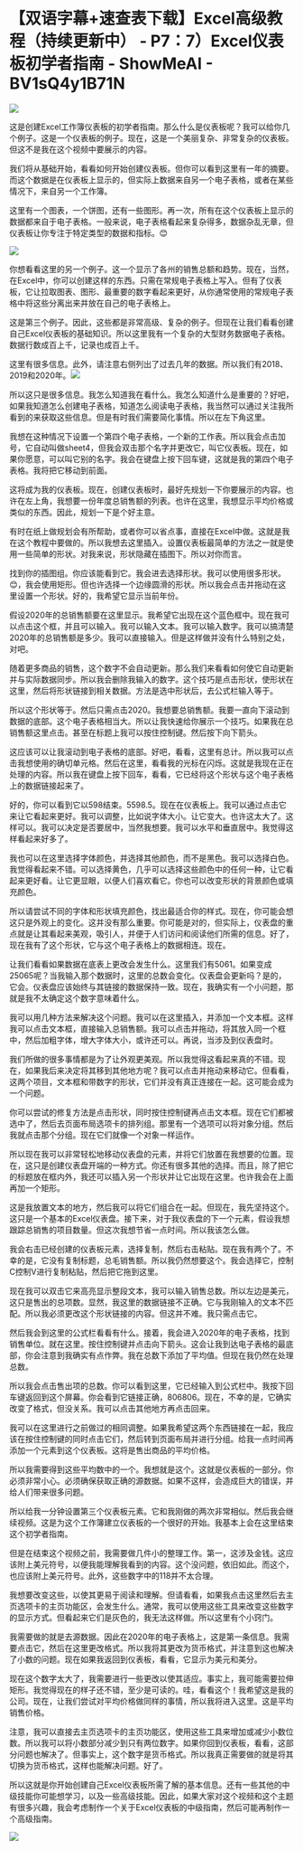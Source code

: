 # 【双语字幕+速查表下载】Excel高级教程（持续更新中） - P7：7）Excel仪表板初学者指南 - ShowMeAI - BV1sQ4y1B71N

![](img/c48406ee7026112b42364e2d9cbadc00_0.png)

这是创建Excel工作簿仪表板的初学者指南。那么什么是仪表板呢？我可以给你几个例子。这是一个仪表板的例子。现在，这是一个美丽复杂、非常复杂的仪表板。但这不是我在这个视频中要展示的内容。

我们将从基础开始，看看如何开始创建仪表板。但你可以看到这里有一年的摘要。而这个数据是在仪表板上显示的，但实际上数据来自另一个电子表格，或者在某些情况下，来自另一个工作簿。

这里有一个图表，一个饼图，还有一些图形。再一次，所有在这个仪表板上显示的数据都来自于电子表格。一般来说，电子表格看起来复杂得多，数据杂乱无章，但仪表板让你专注于特定类型的数据和指标。😊

![](img/c48406ee7026112b42364e2d9cbadc00_2.png)

你想看看这里的另一个例子。这一个显示了各州的销售总额和趋势。现在，当然，在Excel中，你可以创建这样的东西。只需在常规电子表格上写入。但有了仪表板，它让拉取图表、图形、最重要的数字看起来更好，从你通常使用的常规电子表格中将这些分离出来并放在自己的电子表格上。

这是第三个例子。因此，这些都是非常高级、复杂的例子。但现在让我们看看创建自己Excel仪表板的基础知识。所以这里我有一个复杂的大型财务数据电子表格。数据行数成百上千，记录也成百上千。

这里有很多信息。此外，请注意右侧列出了过去几年的数据。所以我们有2018、2019和2020年。![](img/c48406ee7026112b42364e2d9cbadc00_4.png)

所以这只是很多信息。我怎么知道我在看什么。我怎么知道什么是重要的？好吧，如果我知道怎么创建电子表格，知道怎么阅读电子表格，我当然可以通过关注我所看到的来获取这些信息。但是有时我们需要简化事情。所以在左下角这里。

我想在这种情况下设置一个第四个电子表格，一个新的工作表。所以我会点击加号，它自动叫做sheet4，但我会双击那个名字并更改它，叫它仪表板。现在，如果你愿意，可以叫它别的名字。我会在键盘上按下回车键，这就是我的第四个电子表格。我将把它移动到前面。

这将成为我的仪表板。现在，创建仪表板时，最好先规划一下你要展示的内容。也许在左上角，我想要一份年度总销售额的列表。也许在这里，我想显示平均价格或类似的东西。因此，规划一下是个好主意。

有时在纸上做规划会有所帮助，或者你可以省点事，直接在Excel中做。这就是我在这个教程中要做的。所以我想去这里插入。设置仪表板最简单的方法之一就是使用一些简单的形状。对我来说，形状隐藏在插图下。所以对你而言。

找到你的插图组。你应该能看到它。我会进去选择形状。我可以使用很多形状。😊，我会使用矩形。但也许选择一个边缘圆滑的形状。所以我会点击并拖动在这里设置一个形状。好的，我希望它显示当前年份。

假设2020年的总销售额要在这里显示。我希望它出现在这个蓝色框中。现在我可以点击这个框，并且可以输入。我可以输入文本。我可以输入数字。我可以搞清楚2020年的总销售额是多少。我可以直接输入。但是这样做并没有什么特别之处，对吧。

随着更多商品的销售，这个数字不会自动更新。那么我们来看看如何使它自动更新并与实际数据同步。所以我会删除我输入的数字。这个技巧是点击形状，使形状在这里，然后将形状链接到相关数据。方法是选中形状后，去公式栏输入等于。

所以这个形状等于。然后只需点击2020。我想要总销售额。我要一直向下滚动到数据的底部。这个电子表格相当大。所以让我快速给你展示一个技巧。如果我在总销售额这里点击。甚至在标题上我可以按住控制键。然后按下向下箭头。

这应该可以让我滚动到电子表格的底部。好吧，看看，这里有总计。所以我可以点击我想使用的确切单元格。然后在这里，看看我的光标在闪烁。这就是我现在正在处理的内容。所以我在键盘上按下回车，看看，它已经将这个形状与这个电子表格上的数据链接起来了。

好的，你可以看到它以598结束。5598.5。现在在仪表板上。我可以通过点击它来让它看起来更好。我可以调整，比如说字体大小。让它变大。也许这太大了。这样可以。我可以决定是否要居中，当然我想要。我可以水平和垂直居中。我觉得这样看起来好多了。

我也可以在这里选择字体颜色，并选择其他颜色，而不是黑色。我可以选择白色。我觉得看起来不错。可以选择黄色，几乎可以选择这些颜色中的任何一种，让它看起来更好看。让它更显眼，以便人们喜欢看它。你也可以改变形状的背景颜色或填充颜色。

所以请尝试不同的字体和形状填充颜色，找出最适合你的样式。现在，你可能会想这只是外观上的变化。这并没有那么重要。你可能是对的，但实际上，仪表盘的重点就是让其看起来美观，吸引人，并便于人们访问和阅读他们所需的信息。好了，现在我有了这个形状，它与这个电子表格上的数据相连。现在。

让我们看看如果数据在底表上更改会发生什么。这里我们有5061。如果变成25065呢？当我输入那个数据时，这里的总数会变化。仪表盘会更新吗？是的，它会。仪表盘应该始终与其链接的数据保持一致。现在，我确实有一个小问题，那就是我不太确定这个数字意味着什么。

我可以用几种方法来解决这个问题。我可以在这里插入，并添加一个文本框。这样我可以点击文本框，直接输入总销售额。我可以点击并拖动，将其放入同一个框中，然后加粗字体，增大字体大小，或许还可以。再说，当涉及到仪表盘时。

我们所做的很多事情都是为了让外观更美观。所以我觉得这看起来真的不错。现在，如果我后来决定将其移到其他地方呢？我可以点击并拖动来移动它。但看看，这两个项目，文本框和带数字的形状，它们并没有真正连接在一起。这可能会成为一个问题。

你可以尝试的修复方法是点击形状，同时按住控制键再点击文本框。现在它们都被选中了，然后去页面布局选项卡的排列组。那里有一个选项可以将对象分组。然后我就点击那个分组。现在它们就像一个对象一样运作。

所以现在我可以非常轻松地移动仪表盘的元素，并将它们放置在我想要的位置。现在，这只是创建仪表盘开端的一种方式。你还有很多其他的选择。而且，除了把它的标题放在框内外，我还可以插入另一个形状并让它出现在这里。也许我会在上面再加一个矩形。

这是我放置文本的地方，然后我可以将它们组合在一起。但现在，我先坚持这个。这只是一个基本的Excel仪表盘。接下来，对于我仪表盘的下一个元素，假设我想跟踪总销售的项目数量。但这次我想节省一点时间。所以我该怎么做。

我会右击已经创建的仪表板元素，选择复制，然后右击粘贴。现在我有两个了。不幸的是，它没有复制标题，总毛销售额。所以我仍然想要这个。我会选择它，控制C控制V进行复制粘贴，然后把它拖到这里。

现在我可以双击它来高亮显示整段文本，我可以输入销售总数。所以左边是美元，这只是售出的总项数。显然，我这里的数据链接不正确。它与我刚输入的文本不匹配。所以我必须更改这个形状链接的内容。但这并不难。我只需点击它。

然后我会到这里的公式栏看看有什么。接着，我会进入2020年的电子表格，找到销售单位。就在这里。按住控制键并点击向下箭头。这会让我到达电子表格的最底部，你会注意到我确实有点作弊。我在总数下添加了平均值。但现在我仍然在处理总数。

所以我会点击售出项的总数。你可以看到这里，它已经输入到公式栏中。我按下回车键返回到这个屏幕。你会看到它链接正确，806806。现在，不幸的是，它确实改变了格式，但没关系。我可以点击其他地方再点击回来。

我可以在这里进行之前做过的相同调整。如果我希望这两个东西链接在一起，我应该在按住控制键的同时点击它们，然后转到页面布局并进行分组。给我一点时间再添加一个元素到这个仪表板。这将是售出商品的平均价格。

所以我需要得到这些平均数中的一个。我想就是这个。这就是仪表板的一部分。你必须非常小心。必须确保获取正确的源数据。如果不这样，会造成巨大的错误，并给人们带来很多问题。

所以给我一分钟设置第三个仪表板元素。它和我刚做的两次非常相似。然后我会继续视频。这是为这个工作簿建立仪表板的一个很好的开始。我基本上会在这里结束这个初学者指南。

但是在结束这个视频之前，我需要做几件小的整理工作。第一，这涉及金钱。这应该附上美元符号，以便我能理解我看到的内容。这个没问题，依旧如此。而这个，也应该附上美元符号。此外，这些数字中的118并不太合理。

我想要改变这些，以使其更易于阅读和理解。但请看看，如果我点击这里然后去主页选项卡的主页功能区，会发生什么。通常，我可以使用这些工具来改变这些数字的显示方式。但看起来它们是灰色的，我无法这样做。所以这里有个小窍门。

我需要做的就是去源数据。因此在2020年的电子表格上，这是第一条信息。我需要点击它，然后在这里更改格式。所以我将其更改为货币格式，并注意到这也解决了小数的问题。现在如果我返回到仪表板，看看，它显示为美元和美分。

现在这个数字太大了，我需要进行一些更改以使其适应。事实上，我可能需要拉伸矩形。我觉得现在的样子还不错，至少是可读的。哇，看看这个！我希望这是我的公司。现在，让我们尝试对平均价格做同样的事情，所以我将进入这里。这是平均销售价格。

注意，我可以直接去主页选项卡的主页功能区，使用这些工具来增加或减少小数位数。所以我可以将小数部分减少到只有两位数字。如果你回到仪表板，看看，这部分问题也解决了。但事实上，这个数字是货币格式。所以我真正需要做的就是将其切换为货币格式，这样也能解决问题。好了。

所以这就是你开始创建自己Excel仪表板所需了解的基本信息。还有一些其他的中级技能你可能想学习，以及一些高级技能。因此，如果大家对这个视频和这个主题有很多兴趣，我会考虑制作一个关于Excel仪表板的中级指南，然后可能再制作一个高级指南。

![](img/c48406ee7026112b42364e2d9cbadc00_6.png)
